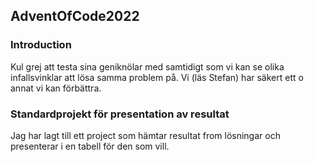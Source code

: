 ## AdventOfCode2022

### Introduction 
Kul grej att testa sina geniknölar med samtidigt som vi kan se olika infallsvinklar att lösa samma problem på. 
Vi (läs Stefan) har säkert ett o annat vi kan förbättra. 

### Standardprojekt för presentation av resultat
Jag har lagt till ett project som hämtar resultat from lösningar och presenterar i en tabell för den som vill.
